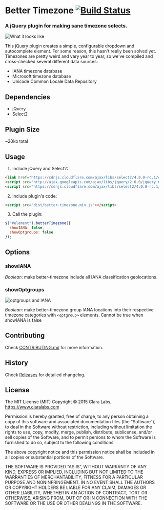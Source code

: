 # Better Timezone [![Build Status](https://secure.travis-ci.org/clara-labs/better-timezone.svg?branch=master)](https://travis-ci.org/clara-labs/better-timezone)
### A jQuery plugin for making sane timezone selects.

![What it looks like](https://cloud.githubusercontent.com/assets/546651/6496717/c345636e-c28b-11e4-9ac9-1ae6a23f6a68.png)

This jQuery plugin creates a simple, configurable dropdown and autocomplete element. For some reason, this hasn't really been solved yet. Timezones are pretty weird and vary year to year, so we've compiled and cross-checked several different data sources:

* IANA timezone database
* Microsoft timezone database
* Unicode Common Locale Data Repository

## Dependencies

* jQuery
* Select2

## Plugin Size

~20kb total

## Usage

1. Include jQuery and Select2:

  ```html
  <link href="https://cdnjs.cloudflare.com/ajax/libs/select2/4.0.0-rc.1/css/select2.min.css" rel="stylesheet" />
  <script src="http://ajax.googleapis.com/ajax/libs/jquery/2.0.0/jquery.min.js"></script>
  <script src="https://cdnjs.cloudflare.com/ajax/libs/select2/4.0.0-rc.1/js/select2.full.min.js"></script>
  ```

2. Include plugin's code:

  ```html
  <script src="dist/better-timezone.min.js"></script>
  ```

3. Call the plugin:

  ```javascript
  $("#element").betterTimezone({
    showIANA: false,
    showOptgroups: false
  });
  ```

## Options

### showIANA

*Boolean*: make better-timezone include all IANA classification geolocations.

### showOptgroups

![optgroups and IANA](https://cloud.githubusercontent.com/assets/546651/6496719/c35b203c-c28b-11e4-98a1-69bd939b4309.png)

*Boolean*: make better-timezone group IANA locations into their respective timezone categories with `<optgroup>` elements. Cannot be true when showIANA is false

## Contributing

Check [CONTRIBUTING.md](https://github.com/clara-labs/better-timezone/blob/master/CONTRIBUTING.md) for more information.

## History

Check [Releases](https://github.com/clara-labs/better-timezone/releases) for detailed changelog.

## License

The MIT License (MIT)
Copyright © 2015 Clara Labs, https://www.claralabs.com

Permission is hereby granted, free of charge, to any person obtaining a copy of this software and associated documentation files (the “Software”), to deal in the Software without restriction, including without limitation the rights to use, copy, modify, merge, publish, distribute, sublicense, and/or sell copies of the Software, and to permit persons to whom the Software is furnished to do so, subject to the following conditions:

The above copyright notice and this permission notice shall be included in all copies or substantial portions of the Software.

THE SOFTWARE IS PROVIDED “AS IS”, WITHOUT WARRANTY OF ANY KIND, EXPRESS OR IMPLIED, INCLUDING BUT NOT LIMITED TO THE WARRANTIES OF MERCHANTABILITY, FITNESS FOR A PARTICULAR PURPOSE AND NONINFRINGEMENT. IN NO EVENT SHALL THE AUTHORS OR COPYRIGHT HOLDERS BE LIABLE FOR ANY CLAIM, DAMAGES OR OTHER LIABILITY, WHETHER IN AN ACTION OF CONTRACT, TORT OR OTHERWISE, ARISING FROM, OUT OF OR IN CONNECTION WITH THE SOFTWARE OR THE USE OR OTHER DEALINGS IN THE SOFTWARE.
